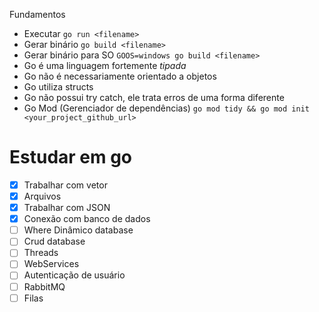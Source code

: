 Fundamentos

- Executar `go run <filename>`
- Gerar binário `go build <filename>`
- Gerar binário para SO `GOOS=windows go build <filename>`
- Go é uma linguagem fortemente *tipada*
- Go não é necessariamente orientado a objetos
- Go utiliza structs
- Go não possui try catch, ele trata erros de uma forma diferente
- Go Mod (Gerenciador de dependências) `go mod tidy && go mod init <your_project_github_url>`

# Estudar em go

- [X] Trabalhar com vetor
- [X] Arquivos
- [X] Trabalhar com JSON
- [X] Conexão com banco de dados
- [ ] Where Dinâmico database
- [ ] Crud database
- [ ] Threads
- [ ] WebServices
- [ ] Autenticação de usuário
- [ ] RabbitMQ
- [ ] Filas